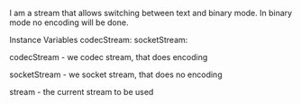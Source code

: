 I am a stream that allows switching between text and binary mode. In binary mode no encoding will be done.

Instance Variables
	codecStream:		<GRCodecStream>
	socketStream:		<SocketStream>

codecStream
	- we codec stream, that does encoding

socketStream
	- we socket stream, that does no encoding

stream
	- the current stream to be used
